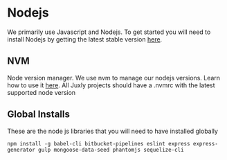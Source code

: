 # Nodejs

We primarily use Javascript and Nodejs. To get started you will need to install
Nodejs by getting the latest stable version [here](https://nodejs.org/en/).

## NVM

Node version manager. We use nvm to manage our nodejs versions. Learn how to use
it [here](https://github.com/creationix/nvm). All Juxly projects should have a
.nvmrc with the latest supported node version

## Global Installs

These are the node js libraries that you will need to have installed globally

`npm install -g babel-cli bitbucket-pipelines eslint express express-generator
gulp mongoose-data-seed phantomjs sequelize-cli`
